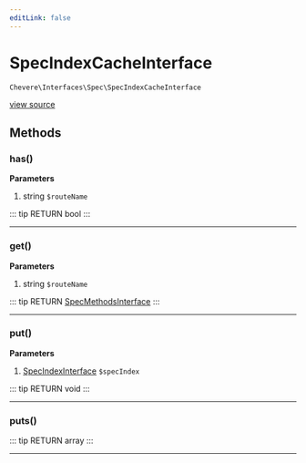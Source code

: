 ```yaml
---
editLink: false
---
```


# SpecIndexCacheInterface

`Chevere\Interfaces\Spec\SpecIndexCacheInterface`

[view source](https://github.com/chevere/chevere/blob/master/interfaces/Spec/SpecIndexCacheInterface.php)

## Methods

### has()

**Parameters**

1. string `$routeName`

::: tip RETURN
bool
:::

---

### get()

**Parameters**

1. string `$routeName`

::: tip RETURN
[SpecMethodsInterface](./SpecMethodsInterface.md)
:::

---

### put()

**Parameters**

1. [SpecIndexInterface](./SpecIndexInterface.md) `$specIndex`

::: tip RETURN
void
:::

---

### puts()

::: tip RETURN
array
:::

---

